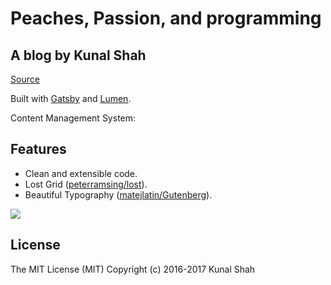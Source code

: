 
# Peaches, Passion, and programming
## A blog by Kunal Shah


[Source](https://github.com/kunalgorithm/peaches)

Built with [Gatsby](https://github.com/gatsbyjs/gatsby) and  [Lumen](https://github.com/alxshelepenok/gatsby-starter-lumen).

Content Management System:
## Features
+ Clean and extensible code.
+ Lost Grid ([peterramsing/lost](https://github.com/peterramsing/lost)).
+ Beautiful Typography ([matejlatin/Gutenberg](https://github.com/matejlatin/Gutenberg)).

![](/static/images/screenshot.jpg)

## License
The MIT License (MIT)
Copyright (c) 2016-2017 Kunal Shah
